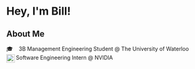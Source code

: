 # Hey, I'm Bill!

## About Me
🎓&nbsp;&nbsp;&nbsp;&nbsp;3B Management Engineering Student @ The University of Waterloo
<br/>
<img align="left" alt="Ashwani's Twitter" width="22px" src="https://www.tenforums.com/geek/gars/images/2/types/thumb_15409155410nvidia.png" />
Software Engineering Intern @ NVIDIA
